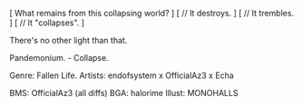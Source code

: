 [ What remains from this collapsing world? ]
[ // It destroys. ]
[ // It trembles. ]
[ // It "collapses". ]

There's no other light than that.

Pandemonium. - Collapse.

Genre: Fallen Life.
Artists: endofsystem x OfficialAz3 x Echa

BMS: OfficialAz3 (all diffs)
BGA: halorime
Illust: MONOHALLS